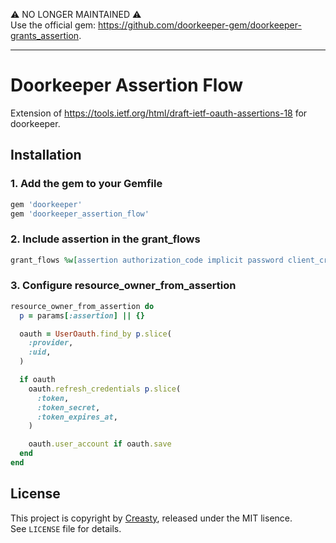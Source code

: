 :warning: NO LONGER MAINTAINED :warning:  
Use the official gem: https://github.com/doorkeeper-gem/doorkeeper-grants_assertion.

---

Doorkeeper Assertion Flow
=========================

Extension of https://tools.ietf.org/html/draft-ietf-oauth-assertions-18 for doorkeeper.


Installation
------------

### 1. Add the gem to your Gemfile

```ruby
gem 'doorkeeper'
gem 'doorkeeper_assertion_flow'
```

### 2. Include assertion in the grant_flows

```ruby
grant_flows %w[assertion authorization_code implicit password client_credentials]
```

### 3. Configure resource_owner_from_assertion

```ruby
resource_owner_from_assertion do
  p = params[:assertion] || {}

  oauth = UserOauth.find_by p.slice(
    :provider,
    :uid,
  )

  if oauth
    oauth.refresh_credentials p.slice(
      :token,
      :token_secret,
      :token_expires_at,
    )

    oauth.user_account if oauth.save
  end
end
```


License
-------

This project is copyright by [Creasty](http://www.creasty.com), released under the MIT lisence.  
See `LICENSE` file for details.
